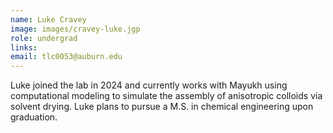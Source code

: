 ```yaml
---
name: Luke Cravey
image: images/cravey-luke.jgp
role: undergrad
links:
email: tlc0053@auburn.edu
---
```


Luke joined the lab in 2024 and currently works with Mayukh using computational modeling to simulate the assembly of anisotropic colloids via solvent drying. Luke plans to pursue a M.S. in chemical engineering upon graduation.

